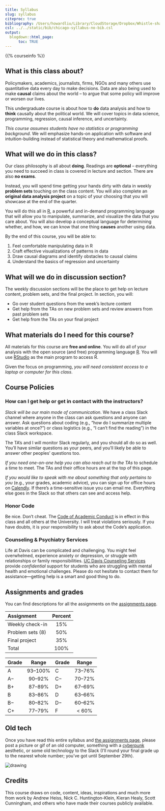 ```yaml
---
title: Syllabus
slug: syllabus
citeproc: true
bibliography: /Users/howardliu/Library/CloudStorage/Dropbox/Whistle-share/master.bib
csl: ../../static/bib/chicago-syllabus-no-bib.csl
output:
  blogdown::html_page:
      toc: TRUE
---
```


{{% courseinfo %}}

## What is this class about?

Policymakers, academics, journalists, firms, NGOs and many others use quantitative data every day to make decisions. Data are also being used to make **causal** claims about the world – to argue that some policy will improve or worsen our lives.

This undergraduate course is about how to **do** data analysis and how to **think** causally about the political world. We will cover topics in data science, programming, regression, causal inference, and uncertainty.

*This course assumes students have no statistics or programming background*. We will emphasize hands-on application with software and intuition-building instead of statistical theory and mathematical proofs.

## What will we do in this class?

Our class philosophy is all about **doing**. Readings are **optional** – everything you need to succeed in class is covered in lecture and section. There are also **no exams**.

Instead, you will spend time getting your hands dirty with data in weekly **problem sets** touching on the class content. You will also complete an **original data analysis project** on a topic of your choosing that you will showcase at the end of the quarter.

You will do this all in [R](https://www.r-project.org/), a powerful and in-demand programming language that will allow you to manipulate, summarize, and visualize the data that you care about. You will also develop a conceptual language for determining whether, and how, we can know that one thing **causes** another using data.

By the end of this course, you will be able to:

1.  Feel comfortable manipulating data in R
2.  Craft effective visualizations of patterns in data
3.  Draw causal diagrams and identify obstacles to causal claims
4.  Understand the basics of regression and uncertainty

## What will we do in discussion section?

The weekly discussion sections will be the place to get help on lecture content, problem sets, and the final project. In section, you will:

- Go over student questions from the week’s lecture content
- Get help from the TAs on new problem sets and review answers from past problem sets
- Get help from the TAs on your final project

## What materials do I need for this course?

All materials for this course are **free and online**. You will do all of your analysis with the open source (and free) programming language [R](https://cran.r-project.org/). You will use [RStudio](https://www.rstudio.com/) as the main program to access R.

Given the focus on programming, *you will need consistent access to a laptop or computer for this class*.

## Course Policies

### How can I get help or get in contact with the instructors?

*Slack will be our main mode of communication*. We have a class Slack channel where anyone in the class can ask questions and anyone can answer. Ask questions about coding (e.g., “how do I summarize multiple variables at once?”) or class logistics (e.g., “I can’t find the reading”) in the class Slack workspace.

The TA’s and I will monitor Slack regularly, and you should all do so as well. You’ll have similar questions as your peers, and you’ll likely be able to answer other peoples’ questions too.

*If you need one-on-one help you can also reach out to the TAs* to schedule a time to meet. The TAs and their office hours are at the top of this page.

*If you would like to speak with me about something that only pertains to you* (e.g., your grades, academic advice), you can sign up for office hours on [Calendly](https://calendly.com/juan-f-tellez). If there’s a time-sensitive issue you can email me. Everything else goes in the Slack so that others can see and access help.

### Honor Code

Be nice. Don’t cheat. The [Code of Academic Conduct](https://ossja.ucdavis.edu/code-academic-conduct) is in effect in this class and all others at the University. I will treat violations seriously. If you have doubts, it is your responsibility to ask about the Code’s application.

### Counseling & Psychiatry Services

Life at Davis can be complicated and challenging. You might feel overwhelmed, experience anxiety or depression, or struggle with relationships or family responsibilities. [UC Davis Counseling Services](https://shcs.ucdavis.edu/services/counseling-services) provide *confidential* support for students who are struggling with mental health and emotional challenges. Please do not hesitate to contact them for assistance—getting help is a smart and good thing to do.

## Assignments and grades

You can find descriptions for all the assignments on the [assignments page](/assignment/).

| Assignment       | Percent |
|:-----------------|:-------:|
| Weekly check-in  |   15%   |
| Problem sets (8) |   50%   |
| Final project    |   35%   |
| Total            |  100%   |

| Grade |  Range  | Grade | Range  |
|:------|:-------:|:------|:------:|
| A     | 93–100% | C     | 73–76% |
| A−    | 90–92%  | C−    | 70–72% |
| B+    | 87–89%  | D+    | 67–69% |
| B     | 83–86%  | D     | 63–66% |
| B−    | 80–82%  | D−    | 60–62% |
| C+    | 77–79%  | F     | \< 60% |

## Old tech

Once you have read this entire syllabus and [the assignments page](/assignment/), please post a picture or gif of an old computer, something with a [cyberpunk](https://en.wikipedia.org/wiki/Cyberpunk) aesthetic, or some old technology to the Slack (I’ll round your final grade up to the nearest whole number; you’ve got until September 29th).

<img src="/media/cyber-green.gif" alt="drawing"/>

## Credits

This course draws on code, content, ideas, inspirations and much more from work by Andrew Heiss, Nick C. Huntington-Klein, Kieran Healy, Scott Cunningham, and others who have made their courses publicly available.
